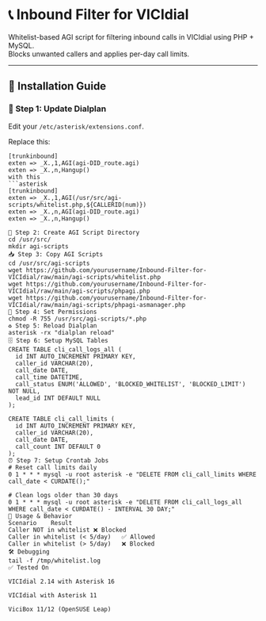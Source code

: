 # 📞 Inbound Filter for VICIdial

Whitelist-based AGI script for filtering inbound calls in VICIdial using PHP + MySQL.  
Blocks unwanted callers and applies per-day call limits.

---

## 💪 Installation Guide

### 🔧 Step 1: Update Dialplan
Edit your `/etc/asterisk/extensions.conf`.

Replace this:
```asterisk
[trunkinbound]
exten => _X.,1,AGI(agi-DID_route.agi)
exten => _X.,n,Hangup()
with this
```asterisk
[trunkinbound]
exten => _X.,1,AGI(/usr/src/agi-scripts/whitelist.php,${CALLERID(num)})
exten => _X.,n,AGI(agi-DID_route.agi)
exten => _X.,n,Hangup()

📂 Step 2: Create AGI Script Directory
cd /usr/src/
mkdir agi-scripts
📥 Step 3: Copy AGI Scripts
cd /usr/src/agi-scripts
wget https://github.com/yourusername/Inbound-Filter-for-VICIdial/raw/main/agi-scripts/whitelist.php
wget https://github.com/yourusername/Inbound-Filter-for-VICIdial/raw/main/agi-scripts/phpagi.php
wget https://github.com/yourusername/Inbound-Filter-for-VICIdial/raw/main/agi-scripts/phpagi-asmanager.php
🔑 Step 4: Set Permissions
chmod -R 755 /usr/src/agi-scripts/*.php
♻️ Step 5: Reload Dialplan
asterisk -rx "dialplan reload"
🗄️ Step 6: Setup MySQL Tables
CREATE TABLE cli_call_logs_all (
  id INT AUTO_INCREMENT PRIMARY KEY,
  caller_id VARCHAR(20),
  call_date DATE,
  call_time DATETIME,
  call_status ENUM('ALLOWED', 'BLOCKED_WHITELIST', 'BLOCKED_LIMIT') NOT NULL,
  lead_id INT DEFAULT NULL
);

CREATE TABLE cli_call_limits (
  id INT AUTO_INCREMENT PRIMARY KEY,
  caller_id VARCHAR(20),
  call_date DATE,
  call_count INT DEFAULT 0
);
⏰ Step 7: Setup Crontab Jobs
# Reset call limits daily
0 1 * * * mysql -u root asterisk -e "DELETE FROM cli_call_limits WHERE call_date < CURDATE();"

# Clean logs older than 30 days
0 1 * * * mysql -u root asterisk -e "DELETE FROM cli_call_logs_all WHERE call_date < CURDATE() - INTERVAL 30 DAY;"
🔎 Usage & Behavior
Scenario	Result
Caller NOT in whitelist	❌ Blocked
Caller in whitelist (< 5/day)	✅ Allowed
Caller in whitelist (> 5/day)	❌ Blocked
🛠️ Debugging
tail -f /tmp/whitelist.log
✅ Tested On

VICIdial 2.14 with Asterisk 16

VICIdial with Asterisk 11

ViciBox 11/12 (OpenSUSE Leap)
